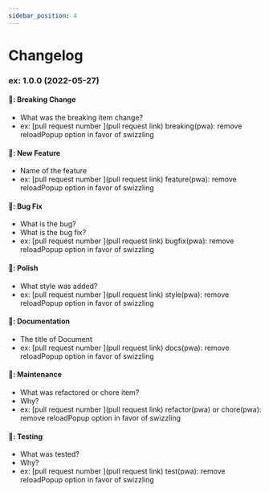 ```yaml
---
sidebar_position: 4
---
```


# Changelog

### ex: 1.0.0 (2022-05-27)

#### 🌋: Breaking Change

- What was the breaking item change?
- ex: [pull request number ](pull request link) breaking(pwa): remove reloadPopup option in favor of swizzling

#### 🚀: New Feature

- Name of the feature
- ex: [pull request number ](pull request link) feature(pwa): remove reloadPopup option in favor of swizzling

#### 💩: Bug Fix

- What is the bug?
- What is the bug fix?
- ex: [pull request number ](pull request link) bugfix(pwa): remove reloadPopup option in favor of swizzling

#### 🎨: Polish

- What style was added?
- ex: [pull request number ](pull request link) style(pwa): remove reloadPopup option in favor of swizzling

#### 📜: Documentation

- The title of Document
- ex: [pull request number ](pull request link) docs(pwa): remove reloadPopup option in favor of swizzling

#### 🔧: Maintenance

- What was refactored or chore item?
- Why?
- ex: [pull request number ](pull request link) refactor(pwa) or chore(pwa): remove reloadPopup option in favor of swizzling

#### 🔬: Testing

- What was tested?
- Why?
- ex: [pull request number ](pull request link) test(pwa): remove reloadPopup option in favor of swizzling
